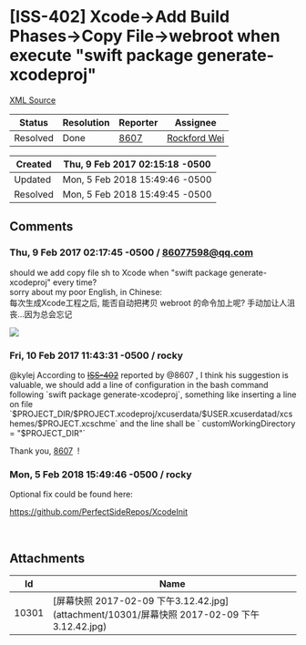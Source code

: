 # [ISS-402] Xcode->Add Build Phases->Copy File->webroot when execute "swift package generate-xcodeproj"

[XML Source](./xml/ISS-402.xml)
<p></p>





Status|Resolution|Reporter|Assignee
------|----------|--------|--------
Resolved|Done|[8607](86077598@qq.com)|[Rockford Wei]($rocky)





Created|Thu, 9 Feb 2017 02:15:18 -0500
-------|--------------
Updated|Mon, 5 Feb 2018 15:49:46 -0500
Resolved|Mon, 5 Feb 2018 15:49:45 -0500


## Comments




### Thu, 9 Feb 2017 02:17:45 -0500 / 86077598@qq.com 

<p><p>should we add copy file sh to Xcode when "swift package generate-xcodeproj" every time?<br/>
sorry about my poor English, in Chinese:<br/>
每次生成Xcode工程之后, 能否自动把拷贝 webroot 的命令加上呢? 手动加让人沮丧...因为总会忘记</p>

<p><span class="image-wrap" style=""><a id="10301_thumb" href="http://jira.perfect.org:8080/secure/attachment/10301/10301_%E5%B1%8F%E5%B9%95%E5%BF%AB%E7%85%A7+2017-02-09+%E4%B8%8B%E5%8D%883.12.42.jpg" title="屏幕快照 2017-02-09 下午3.12.42.jpg" file-preview-type="image" file-preview-id="10301" file-preview-title="屏幕快照 2017-02-09 下午3.12.42.jpg"><img src="http://jira.perfect.org:8080/secure/thumbnail/10301/_thumb_10301.png" style="border: 0px solid black" /></a></span></p></p>


### Fri, 10 Feb 2017 11:43:31 -0500 / rocky 

<p><p>@kylej According to <a href="http://jira.perfect.org:8080/browse/ISS-402" title="Xcode-&gt;Add Build Phases-&gt;Copy File-&gt;webroot when execute &quot;swift package generate-xcodeproj&quot;" class="issue-link" data-issue-key="ISS-402"><del>ISS-402</del></a> reported by @8607 , I think his suggestion is valuable, we should add a line of configuration in the bash command following `swift package generate-xcodeproj`, something like inserting a line on file `$PROJECT_DIR/$PROJECT.xcodeproj/xcuserdata/$USER.xcuserdatad/xcshemes/$PROJECT.xcschme` and the line shall be ` customWorkingDirectory = "$PROJECT_DIR"`</p>

<p>Thank you, <a href="http://jira.perfect.org:8080/secure/ViewProfile.jspa?name=86077598%40qq.com" class="user-hover" rel="86077598@qq.com">8607</a>  !</p></p>


### Mon, 5 Feb 2018 15:49:46 -0500 / rocky 

<p><p>Optional fix could be found here:</p>

<p><a href="https://github.com/PerfectSideRepos/XcodeInit" class="external-link" rel="nofollow">https://github.com/PerfectSideRepos/XcodeInit</a></p>

<p> </p></p>

## Attachments





Id|Name
------|------------
10301|[屏幕快照 2017-02-09 下午3.12.42.jpg](attachment/10301/屏幕快照 2017-02-09 下午3.12.42.jpg)

